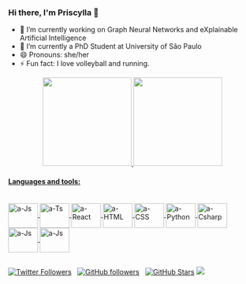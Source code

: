 ### Hi there, I'm Priscylla 👋


- 🔭 I’m currently working on Graph Neural Networks and eXplainable Artificial Intelligence
- 🌱 I’m currently a PhD Student at University of São Paulo
- 😄 Pronouns: she/her
- ⚡ Fun fact: I love volleyball and running.

<!-- - 👯 I’m looking to collaborate on ...
- 🤔 I’m looking for help with ...
- 💬 Ask me about ...
- 📫 How to reach me: ...
-->

<div align="center">
  <a href="https://github.com/priscylla">
  <img height="180em" src="https://github-readme-stats.vercel.app/api?username=priscylla&show_icons=true&theme=dracula&include_all_commits=true&count_private=true"/>
  <img height="180em" src="https://github-readme-stats.vercel.app/api/top-langs/?username=priscylla&layout=compact&langs_count=7&theme=dracula"/>
</div>
  

#### Languages and tools:
<div style="display: inline_block"><br>
  <img align="center" alt="a-Js" height="50" width="60" src="https://cdn.jsdelivr.net/gh/devicons/devicon/icons/python/python-original-wordmark.svg">
  <img align="center" alt="a-Ts" height="50" width="60" src="https://cdn.jsdelivr.net/gh/devicons/devicon/icons/jupyter/jupyter-original-wordmark.svg">
  <img align="center" alt="a-React" height="50" width="60" src="https://cdn.jsdelivr.net/gh/devicons/devicon/icons/numpy/numpy-original-wordmark.svg">
  <img align="center" alt="a-HTML" height="50" width="60" src="https://cdn.jsdelivr.net/gh/devicons/devicon/icons/pytorch/pytorch-original-wordmark.svg">
  <img align="center" alt="a-CSS" height="50" width="60" src="https://cdn.jsdelivr.net/gh/devicons/devicon/icons/pandas/pandas-original-wordmark.svg">
  <img align="center" alt="a-Python" height="50" width="60" src="https://cdn.jsdelivr.net/gh/devicons/devicon/icons/tensorflow/tensorflow-original-wordmark.svg">
  <img align="center" alt="a-Csharp" height="50" width="60" src="https://cdn.jsdelivr.net/gh/devicons/devicon/icons/networkx/networkx-original.svg" />
  <img align="center" alt="a-Js" height="50" width="60" src="https://cdn.jsdelivr.net/gh/devicons/devicon/icons/java/java-original-wordmark.svg">  
  <img align="center" alt="a-Js" height="50" width="60" src="https://cdn.jsdelivr.net/gh/devicons/devicon/icons/spring/spring-original-wordmark.svg">  
</div>

##

[![Twitter Followers](https://img.shields.io/twitter/follow/priscyllamss?color=0E7FC0&logo=twitter&style=for-the-badge&label=Twitter)](https://twitter.com/priscyllamss) &nbsp;
[![GitHub followers](https://img.shields.io/github/followers/priscylla?logo=GitHub&style=for-the-badge)](https://github.com/priscylla) &nbsp;
[![GitHub Stars](https://img.shields.io/github/stars/priscylla?logo=github&style=for-the-badge)](https://github.com/priscylla)
![](https://komarev.com/ghpvc/?username=priscylla&style=for-the-badge)
